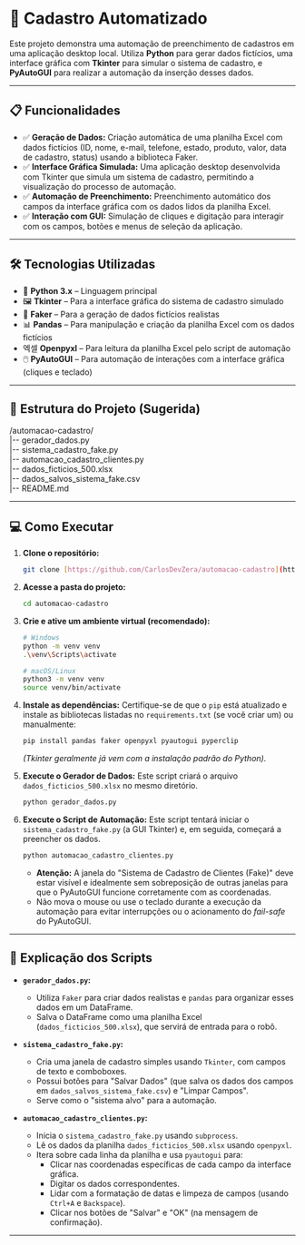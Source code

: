 # 🚀 Cadastro Automatizado

Este projeto demonstra uma automação de preenchimento de cadastros em uma aplicação desktop local. Utiliza **Python** para gerar dados fictícios, uma interface gráfica com **Tkinter** para simular o sistema de cadastro, e **PyAutoGUI** para realizar a automação da inserção desses dados.

---

## 📋 Funcionalidades

- ✅ **Geração de Dados:** Criação automática de uma planilha Excel com dados fictícios (ID, nome, e-mail, telefone, estado, produto, valor, data de cadastro, status) usando a biblioteca Faker.
- ✅ **Interface Gráfica Simulada:** Uma aplicação desktop desenvolvida com Tkinter que simula um sistema de cadastro, permitindo a visualização do processo de automação.
- ✅ **Automação de Preenchimento:** Preenchimento automático dos campos da interface gráfica com os dados lidos da planilha Excel.
- ✅ **Interação com GUI:** Simulação de cliques e digitação para interagir com os campos, botões e menus de seleção da aplicação.

---

## 🛠️ Tecnologias Utilizadas

- 🐍 **Python 3.x** – Linguagem principal
- 🖼️ **Tkinter** – Para a interface gráfica do sistema de cadastro simulado
- 🧠 **Faker** – Para a geração de dados fictícios realistas
- 📊 **Pandas** – Para manipulação e criação da planilha Excel com os dados fictícios
- 엑셀 **Openpyxl** – Para leitura da planilha Excel pelo script de automação
- 🖱️ **PyAutoGUI** – Para automação de interações com a interface gráfica (cliques e teclado)


---

## 📂 Estrutura do Projeto (Sugerida)
/automacao-cadastro/ <br>
|-- gerador_dados.py                 <br>
|-- sistema_cadastro_fake.py         <br>
|-- automacao_cadastro_clientes.py   <br>
|-- dados_ficticios_500.xlsx         <br>
|-- dados_salvos_sistema_fake.csv    <br>
|-- README.md                       

---

## 💻 Como Executar

1.  **Clone o repositório:**
    ```bash
    git clone [https://github.com/CarlosDevZera/automacao-cadastro](https://github.com/CarlosDevZera/automacao-cadastro)
    ```

2.  **Acesse a pasta do projeto:**
    ```bash
    cd automacao-cadastro
    ```

3.  **Crie e ative um ambiente virtual (recomendado):**
    ```bash
    # Windows
    python -m venv venv
    .\venv\Scripts\activate

    # macOS/Linux
    python3 -m venv venv
    source venv/bin/activate
    ```

4.  **Instale as dependências:**
    Certifique-se de que o `pip` está atualizado e instale as bibliotecas listadas no `requirements.txt` (se você criar um) ou manualmente:
    ```bash
    pip install pandas faker openpyxl pyautogui pyperclip
    ```
    *(Tkinter geralmente já vem com a instalação padrão do Python).*

5.  **Execute o Gerador de Dados:**
    Este script criará o arquivo `dados_ficticios_500.xlsx` no mesmo diretório.
    ```bash
    python gerador_dados.py
    ```

6.  **Execute o Script de Automação:**
    Este script tentará iniciar o `sistema_cadastro_fake.py` (a GUI Tkinter) e, em seguida, começará a preencher os dados.
    ```bash
    python automacao_cadastro_clientes.py
    ```

    * **Atenção:** A janela do "Sistema de Cadastro de Clientes (Fake)" deve estar visível e idealmente sem sobreposição de outras janelas para que o PyAutoGUI funcione corretamente com as coordenadas.
    * Não mova o mouse ou use o teclado durante a execução da automação para evitar interrupções ou o acionamento do *fail-safe* do PyAutoGUI.

---

## 📜 Explicação dos Scripts

* **`gerador_dados.py`:**
    * Utiliza `Faker` para criar dados realistas e `pandas` para organizar esses dados em um DataFrame.
    * Salva o DataFrame como uma planilha Excel (`dados_ficticios_500.xlsx`), que servirá de entrada para o robô.

* **`sistema_cadastro_fake.py`:**
    * Cria uma janela de cadastro simples usando `Tkinter`, com campos de texto e comboboxes.
    * Possui botões para "Salvar Dados" (que salva os dados dos campos em `dados_salvos_sistema_fake.csv`) e "Limpar Campos".
    * Serve como o "sistema alvo" para a automação.

* **`automacao_cadastro_clientes.py`:**
    * Inicia o `sistema_cadastro_fake.py` usando `subprocess`.
    * Lê os dados da planilha `dados_ficticios_500.xlsx` usando `openpyxl`.
    * Itera sobre cada linha da planilha e usa `pyautogui` para:
        * Clicar nas coordenadas específicas de cada campo da interface gráfica.
        * Digitar os dados correspondentes.
        * Lidar com a formatação de datas e limpeza de campos (usando `Ctrl+A` e `Backspace`).
        * Clicar nos botões de "Salvar" e "OK" (na mensagem de confirmação).

---





